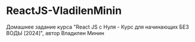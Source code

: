 # ReactJS-VladilenMinin
Домашнее задание курса "React JS c Нуля - Курс для начинающих БЕЗ ВОДЫ [2024]", автор  Владилен Минин
